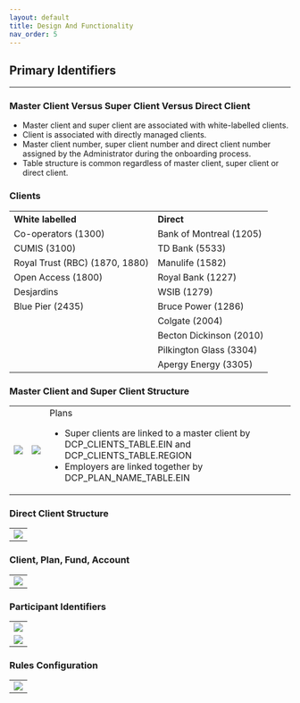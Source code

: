 ```yaml
---
layout: default
title: Design And Functionality
nav_order: 5
---
```


## Primary Identifiers
<hr class="hr-no-bottom-margin"/>

### Master Client Versus Super Client Versus Direct Client
<ul>
  <li>Master client and super client are associated with white-labelled clients.</li>
  <li>Client is associated with directly managed clients.</li>
  <li>Master client number, super client number and direct client number assigned by the Administrator during the onboarding process.</li>
  <li>Table structure is common regardless of master client, super client or direct client.</li>
</ul>

### Clients
<table>				
<tr>
  <th align="left">White labelled</th>
  <th align="left">Direct</th>
</tr>
<tr>
  <td>Co-operators (1300)</td>
  <td>Bank of Montreal (1205)</td>
</tr>
<tr>
  <td>CUMIS (3100)</td>
  <td>TD Bank (5533)</td>
</tr>
<tr>
  <td>Royal Trust (RBC) (1870, 1880)</td>
  <td>Manulife (1582)</td>
</tr>
<tr>
  <td>Open Access (1800)</td>
  <td>Royal Bank (1227)</td>
</tr>
<tr>
  <td>Desjardins</td>
  <td>WSIB (1279)</td>
</tr>
<tr>
  <td>Blue Pier (2435)</td>
  <td>Bruce Power (1286)</td>
</tr>
<tr>
  <td></td>
  <td>Colgate (2004)</td>
</tr>
<tr>
  <td></td>
  <td>Becton Dickinson (2010)</td>
</tr>
<tr>
  <td></td>
  <td>Pilkington Glass (3304)</td>
</tr>
<tr>
  <td></td>
  <td>Apergy Energy (3305)</td>
</tr>
</table>

### Master Client and Super Client Structure

<table>
  <tr>
    <td>
      <img src="https://user-images.githubusercontent.com/20475336/178753027-822e3813-3104-47b9-8321-339b250d7801.png">
    </td>
    <td>
      <img src="https://user-images.githubusercontent.com/20475336/178753101-76806fd5-678e-47f0-b154-59ee49c6c8ca.png">
    </td>
    <td>
        Plans
      <ul>
        <li>Super clients are linked to a master client by
          DCP_CLIENTS_TABLE.EIN and
          DCP_CLIENTS_TABLE.REGION</li>
      <li>Employers are linked together by
          DCP_PLAN_NAME_TABLE.EIN</li>
      </ul>
    </td>
  </tr>
</table>

### Direct Client Structure
<table>
  <tr>
    <td>
      <img src="https://user-images.githubusercontent.com/20475336/178778364-d835c609-4a68-4b83-b525-2399f1ec709c.png">
    </td>
  </tr>
</table>

### Client, Plan, Fund, Account
<table>
  <tr>
    <td>
      <img src="https://user-images.githubusercontent.com/20475336/178778876-d64d8542-415b-4583-ae1f-d3f6b050a430.png">
    </td>
  </tr>
</table>

### Participant Identifiers
<table>
  <tr>
    <td>
      <img src="https://user-images.githubusercontent.com/20475336/178779108-33a7b8fc-c6ec-4a1f-b4cc-39facdcca214.png">
    </td>
  </tr>
  <tr>
    <td>
      <img src="https://user-images.githubusercontent.com/20475336/178779995-d16b48d7-3b4f-4899-8a12-d6acc6e9793a.png">
    </td>
  </tr>
</table>

### Rules Configuration
<table>
  <tr>
    <td>
      <img src="https://user-images.githubusercontent.com/20475336/178780956-e12ac32e-b35c-4685-922c-0368692064bd.png">
    </td>
  </tr>
</table>
